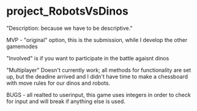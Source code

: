 # project_RobotsVsDinos
"Description: because we have to be descriptive." 





MVP - "original" option, this is the submission, while I develop the other gamemodes

"Involved" is if you want to participate in the battle agaisnt dinos

"Multiplayer" Doesn't currently work; all methods for functionality are set up, but the deadine arrived and I didn't have time to make a chessboard with move rules for our dinos and robots.


BUGS - 
all realted to userinput, this game uses integers in order to check for input and will break if anything else is used.



